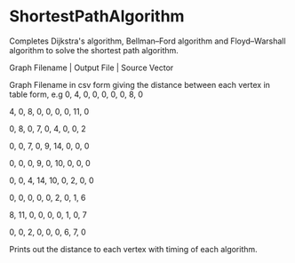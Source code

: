 # ShortestPathAlgorithm

Completes Dijkstra's algorithm, Bellman–Ford algorithm and Floyd–Warshall algorithm  to solve the shortest path algorithm.

Graph Filename | Output File | Source Vector

Graph Filename in csv form giving the distance between each vertex in table form, e.g
0, 4, 0, 0, 0, 0, 0, 8, 0

4, 0, 8, 0, 0, 0, 0, 11, 0

0, 8, 0, 7, 0, 4, 0, 0, 2

0, 0, 7, 0, 9, 14, 0, 0, 0

0, 0, 0, 9, 0, 10, 0, 0, 0

0, 0, 4, 14, 10, 0, 2, 0, 0

0, 0, 0, 0, 0, 2, 0, 1, 6

8, 11, 0, 0, 0, 0, 1, 0, 7

0, 0, 2, 0, 0, 0, 6, 7, 0

Prints out the distance to each vertex with timing of each algorithm.
